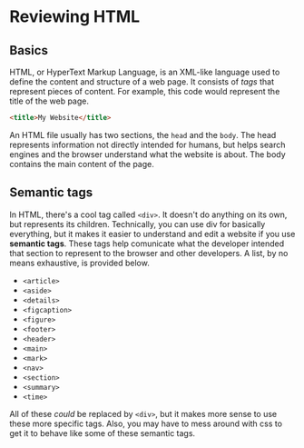 # Reviewing HTML

## Basics

HTML, or HyperText Markup Language, is an XML-like language used to define the content and structure of a web page. It consists of *tags* that represent pieces of content. For example, this code would represent the title of the web page.

```html
<title>My Website</title>
```

An HTML file usually has two sections, the `head` and the `body`. The head represents information not directly intended for humans, but helps search engines and the browser understand what the website is about. The body contains the main content of the page.

## Semantic tags

In HTML, there's a cool tag called `<div>`. It doesn't do anything on its own, but represents its children. Technically, you can use div for basically everything, but it makes it easier to understand and edit a website if you use **semantic tags**. These tags help comunicate what the developer intended that section to represent to the browser and other developers. A list, by no means exhaustive, is provided below.

* `<article>`
* `<aside>`
* `<details>`
* `<figcaption>`
* `<figure>`
* `<footer>`
* `<header>`
* `<main>`
* `<mark>`
* `<nav>`
* `<section>`
* `<summary>`
* `<time>`

All of these *could* be replaced by `<div>`, but it makes more sense to use these more specific tags. Also, you may have to mess around with css to get it to behave like some of these semantic tags.
